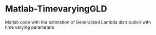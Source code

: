 # Matlab-TimevaryingGLD
Matlab code with the estimation of Generalized Lambda distribution with time varying parameters
